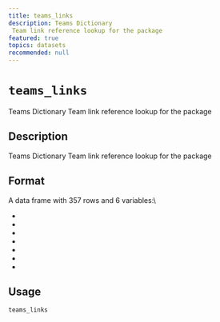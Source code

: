 ```yaml
---
title: teams_links
description: Teams Dictionary
 Team link reference lookup for the package
featured: true
topics: datasets
recommended: null
---
```

# `teams_links`

Teams Dictionary
 Team link reference lookup for the package


## Description

Teams Dictionary
 Team link reference lookup for the package


## Format

A data frame with 357 rows and 6 variables:\
  

*   

*   

*   

*   

*   

*   

*


## Usage

```r
teams_links
```


